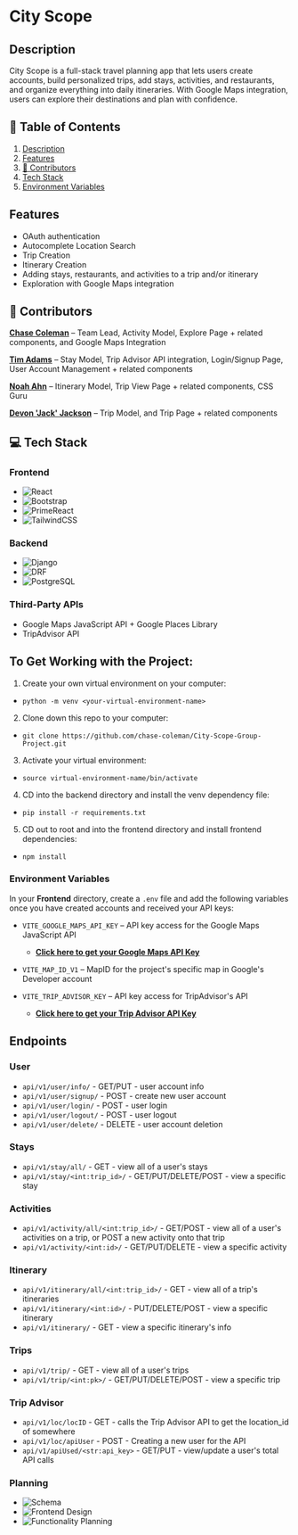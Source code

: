 # City Scope 

## Description
City Scope is a full-stack travel planning app that lets users create accounts, build personalized trips, add stays, activities, and restaurants, and organize everything into daily itineraries. With Google Maps integration, users can explore their destinations and plan with confidence.

## 📑 Table of Contents
1. [Description](#description)
2. [Features](#features)
3. [👥 Contributors](#contributors)
4. [Tech Stack](#tech-stack)
5. [Environment Variables](#environment-variables)

## Features
- OAuth authentication
- Autocomplete Location Search
- Trip Creation
- Itinerary Creation
- Adding stays, restaurants, and activities to a trip and/or itinerary
- Exploration with Google Maps integration

## 👥 Contributors
[**Chase Coleman**](https://github.com/chase-coleman) – Team Lead, Activity Model, Explore Page + related components, and Google Maps Integration

[**Tim Adams**](https://github.com/timskillbridge) – Stay Model, Trip Advisor API integration, Login/Signup Page, User Account Management + related components

[**Noah Ahn**](https://github.com/Poptaro) – Itinerary Model, Trip View Page + related components, CSS Guru

[**Devon 'Jack' Jackson**](https://github.com/Jack-himlo) – Trip Model, and Trip Page + related components

## 💻 Tech Stack
### Frontend
- ![React](https://img.shields.io/badge/-React-61DAFB?style=flat&logo=react&logoColor=white)
- ![Bootstrap](https://img.shields.io/badge/-Bootstrap-563D7C?style=flat&logo=bootstrap&logoColor=white)
- ![PrimeReact](https://img.shields.io/badge/-PrimeReact-42CD66?style=flat&logo=primereact&logoColor=white)  
- ![TailwindCSS](https://img.shields.io/badge/-TailwindCSS-38B2AC?style=flat&logo=tailwind-css&logoColor=white)

### Backend
- ![Django](https://img.shields.io/badge/-Django-092E20?style=flat&logo=django&logoColor=white)
- ![DRF](https://img.shields.io/badge/-Django%20Rest%20Framework-00796B?style=flat&logo=django&logoColor=white) 
- ![PostgreSQL](https://img.shields.io/badge/-PostgreSQL-336791?style=flat&logo=postgresql&logoColor=white)


### Third-Party APIs
- Google Maps JavaScript API + Google Places Library
- TripAdvisor API

## To Get Working with the Project:
1) Create your own virtual environment on your computer:
  - `python -m venv <your-virtual-environment-name>`
2) Clone down this repo to your computer:
  - `git clone https://github.com/chase-coleman/City-Scope-Group-Project.git`
3) Activate your virtual environment:
  - `source virtual-environment-name/bin/activate`
4) CD into the backend directory and install the venv dependency file:
  - `pip install -r requirements.txt`
5) CD out to root and into the frontend directory and install frontend dependencies:
  - `npm install`

### Environment Variables

In your **Frontend** directory, create a `.env` file and add the following variables once you have created accounts and received your API keys:

- `VITE_GOOGLE_MAPS_API_KEY` – API key access for the Google Maps JavaScript API  
  - [**Click here to get your Google Maps API Key**](https://developers.google.com/maps)
  
- `VITE_MAP_ID_V1` – MapID for the project's specific map in Google's Developer account
  
- `VITE_TRIP_ADVISOR_KEY` – API key access for TripAdvisor's API  
  - [**Click here to get your Trip Advisor API Key**](https://www.tripadvisor.com/developers)


## Endpoints

### User
- `api/v1/user/info/` - GET/PUT - user account info
- `api/v1/user/signup/` - POST - create new user account
- `api/v1/user/login/` - POST - user login
- `api/v1/user/logout/` - POST - user logout
- `api/v1/user/delete/` - DELETE - user account deletion

### Stays
- `api/v1/stay/all/` - GET - view all of a user's stays
- `api/v1/stay/<int:trip_id>/` - GET/PUT/DELETE/POST - view a specific stay

### Activities
- `api/v1/activity/all/<int:trip_id>/` - GET/POST - view all of a user's activities on a trip, or POST a new activity onto that trip
- `api/v1/activity/<int:id>/` - GET/PUT/DELETE - view a specific activity

### Itinerary
- `api/v1/itinerary/all/<int:trip_id>/` - GET - view all of a trip's itineraries
- `api/v1/itinerary/<int:id>/` - PUT/DELETE/POST - view a specific itinerary
- `api/v1/itinerary/` - GET - view a specific itinerary's info

### Trips
- `api/v1/trip/` - GET - view all of a user's trips
- `api/v1/trip/<int:pk>/` - GET/PUT/DELETE/POST - view a specific trip

### Trip Advisor 
- `api/v1/loc/locID` - GET - calls the Trip Advisor API to get the location_id of somewhere
- `api/v1/loc/apiUser` - POST - Creating a new user for the API
- `api/v1/apiUsed/<str:api_key>` - GET/PUT - view/update a user's total API calls

### Planning
- ![Schema](./assets/backendschema.png)
- ![Frontend Design](./assets/frontendroughdraft.png)
- ![Functionality Planning](./assets/functionalityplanning.png)
